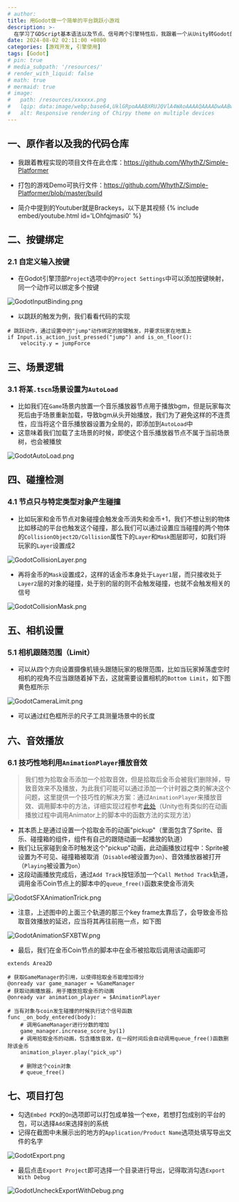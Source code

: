 ```yaml
---
# author:
title: 用Godot做一个简单的平台跳跃小游戏
description: >-
  在学习了GDScript基本语法以及节点、信号两个引擎特性后，我跟着一个从Unity转Godot的油管博主的教程实现了一个简单的平台跳跃游戏，此博客记录了我在这个过程中一些比较重要并且容易忘记的一些操作与技巧
date: 2024-08-02 02:11:00 +0800
categories: [游戏开发, 引擎使用]
tags: [Godot]
# pin: true
# media_subpath: '/resources/'
# render_with_liquid: false
# math: true
# mermaid: true
# image:
#   path: /resources/xxxxxx.png
#   lqip: data:image/webp;base64,UklGRpoAAABXRUJQVlA4WAoAAAAQAAAADwAABwAAQUxQSDIAAAARL0AmbZurmr57yyIiqE8oiG0bejIYEQTgqiDA9vqnsUSI6H+oAERp2HZ65qP/VIAWAFZQOCBCAAAA8AEAnQEqEAAIAAVAfCWkAALp8sF8rgRgAP7o9FDvMCkMde9PK7euH5M1m6VWoDXf2FkP3BqV0ZYbO6NA/VFIAAAA
#   alt: Responsive rendering of Chirpy theme on multiple devices
---
```


## 一、原作者以及我的代码仓库

- 我跟着教程实现的项目文件在此仓库：<https://github.com/WhythZ/Simple-Platformer>

- 打包的游戏Demo可执行文件：<https://github.com/WhythZ/Simple-Platformer/blob/master/build>

- 简介中提到的Youtuber就是Brackeys，以下是其视频
{% include embed/youtube.html id='LOhfqjmasi0' %}

## 二、按键绑定

### 2.1 自定义输入按键

- 在Godot引擎顶部`Project`选项中的`Project Settings`中可以添加按键映射，同一个动作可以绑定多个按键

![GodotInputBinding.png](/resources/2024-08-02-用Godot做一个简单的平台跳跃小游戏/GodotInputBinding.png)

- 以跳跃的触发为例，我们看看代码的实现

```gdscript
# 跳跃动作，通过设置中的"jump"动作绑定的按键触发，并要求玩家在地面上
if Input.is_action_just_pressed("jump") and is_on_floor():
	velocity.y = jumpForce
```

## 三、场景逻辑

### 3.1 将某`.tscn`场景设置为`AutoLoad`
- 比如我们在`Game`场景内放置一个音乐播放器节点用于播放bgm，但是玩家每次死后由于场景重新加载，导致bgm从头开始播放，我们为了避免这样的不连贯性，应当将这个音乐播放器设置为全局的，即添加到`AutoLoad`中
- 这意味着我们加载了主场景的时候，即使这个音乐播放器节点不属于当前场景树，也会被播放

![GodotAutoLoad.png](/resources/2024-08-02-用Godot做一个简单的平台跳跃小游戏/GodotAutoLoad.png)

## 四、碰撞检测

### 4.1 节点只与特定类型对象产生碰撞
- 比如玩家和金币节点对象碰撞会触发金币消失和金币+1，我们不想让别的物体比如移动的平台也触发这个碰撞，那么我们可以通过设置应当碰撞的两个物体的`CollisionObject2D/Collision`属性下的`Layer`和`Mask`图层即可，如我们将玩家的`Layer`设置成2

![GodotCollisionLayer.png](/resources/2024-08-02-用Godot做一个简单的平台跳跃小游戏/GodotCollisionLayer.png)

- 再将金币的`Mask`设置成2，这样的话金币本身处于`Layer1`层，而只接收处于`Layer2`层的对象的碰撞，处于别的层的则不会触发碰撞，也就不会触发相关的信号

![GodotCollisionMask.png](/resources/2024-08-02-用Godot做一个简单的平台跳跃小游戏/GodotCollisionMask.png)
 
## 五、相机设置

### 5.1 相机跟随范围（Limit）
- 可以从四个方向设置摄像机镜头跟随玩家的极限范围，比如当玩家掉落虚空时相机的视角不应当跟随着掉下去，这就需要设置相机的`Bottom Limit`，如下图黄色框所示

![GodotCameraLimit.png](/resources/2024-08-02-用Godot做一个简单的平台跳跃小游戏/GodotCameraLimit.png)

- 可以通过红色框所示的尺子工具测量场景中的长度

## 六、音效播放

### 6.1 技巧性地利用`AnimationPlayer`播放音效
>我们想为拾取金币添加一个拾取音效，但是拾取后金币会被我们删除掉，导致音效来不及播放，为此我们可能可以通过添加一个计时器之类的解决这个问题，这里提供一个技巧性的解决方案：通过`AnimationPlayer`来播放音效、调用脚本中的方法，详细实现过程参考[此处](https://youtu.be/LOhfqjmasi0?si=WXzrvDokOluxqJWu&t=4217)（Unity也有类似的在动画播放过程中调用Animator上的脚本中的函数方法的实现方法）

- 其本质上是通过设置一个拾取金币的动画"pickup"（里面包含了Sprite、音乐、碰撞箱的组件，组件有自己的跟随动画一起播放的轨道）
- 我们让玩家碰到金币时触发这个"pickup"动画，此动画播放过程中：Sprite被设置为不可见、碰撞箱被取消（`Disabled`被设置为`on`）、音效播放器被打开（`Playing`被设置为`on`）
- 这段动画播放完成后，通过`Add Track`按钮添加一个`Call Method Track`轨道，调用金币Coin节点上的脚本中的`queue_free()`函数来使金币消失

![GodotSFXAnimationTrick.png](/resources/2024-08-02-用Godot做一个简单的平台跳跃小游戏/GodotSFXAnimationTrick.png)

- 注意，上述图中的上面三个轨道的那三个key frame太靠后了，会导致金币拾取音效播放的延迟，应当将其再往前拖一点，如下图

![GodotAnimationSFXBTW.png](/resources/2024-08-02-用Godot做一个简单的平台跳跃小游戏/GodotAnimationSFXBTW.png)

- 最后，我们在金币Coin节点的脚本中在金币被拾取后调用该动画即可

```gdscript
extends Area2D

# 获取GameManager的引用，以使得拾取金币能增加得分
@onready var game_manager = %GameManager
# 获取动画播放器，用于播放拾取金币的动画
@onready var animation_player = $AnimationPlayer

# 当有对象与coin发生碰撞的时候执行这个信号函数
func _on_body_entered(body):
	# 调用GameManager进行分数的增加
	game_manager.increase_score_by(1)
	# 调用拾取金币的动画，包含播放音效，在一段时间后会自动调用queue_free()函数删除该金币
	animation_player.play("pick_up")
	
	# 删除这个coin对象
	# queue_free()
```

## 七、项目打包
- 勾选`Embed PCK`的`On`选项即可以打包成单独一个exe，若想打包成别的平台的包，可以选择`Add`来选择别的系统
- 记得在截图中未展示出的地方的`Application/Product Name`选项处填写导出文件的名字

![GodotExport.png](/resources/2024-08-02-用Godot做一个简单的平台跳跃小游戏/GodotExport.png)

- 最后点击`Export Project`即可选择一个目录进行导出，记得取消勾选`Export With Debug`

![GodotUncheckExportWithDebug.png](/resources/2024-08-02-用Godot做一个简单的平台跳跃小游戏/GodotUncheckExportWithDebug.png)